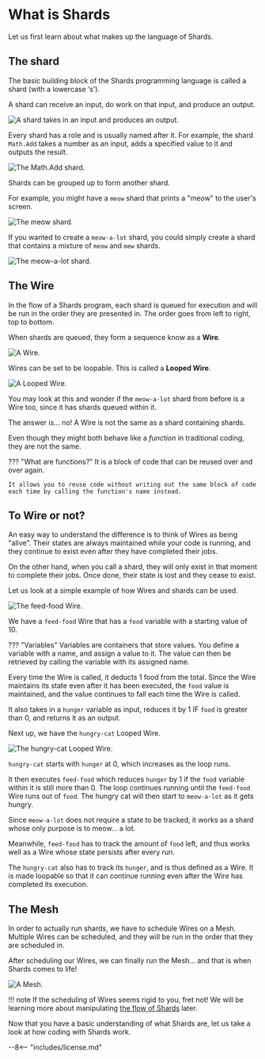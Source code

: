 # What is Shards

Let us first learn about what makes up the language of Shards.

## The shard

The basic building block of the Shards programming language is called a shard (with a lowercase ‘s’).

A shard can receive an input, do work on that input, and produce an output.

![A shard takes in an input and produces an output.](assets/what-is-a-shard.png)

Every shard has a role and is usually named after it. For example, the shard `Math.Add` takes a number as an input, adds a specified value to it and outputs the result.

![The Math.Add shard.](assets/math-add-example.png)

Shards can be grouped up to form another shard. 

For example, you might have a `meow` shard that prints a "meow" to the user's screen. 

![The meow shard.](assets/meow-shard.png)

If you wanted to create a `meow-a-lot` shard, you could simply create a shard that contains a mixture of `meow` and `mew` shards.

![The meow-a-lot shard.](assets/meow-a-lot-shard.png)

## The Wire
In the flow of a Shards program, each shard is queued for execution and will be run in the order they are presented in. The order goes from left to right, top to bottom.

When shards are queued, they form a sequence know as a **Wire**.

![A Wire.](assets/what-is-a-wire.png)

Wires can be set to be loopable. This is called a **Looped Wire**.

![A Looped Wire.](assets/what-is-a-looped-wire.png)

You may look at this and wonder if the `meow-a-lot` shard from before is a Wire too, since it has shards queued within it.

The answer is... no! A Wire is not the same as a shard containing shards. 

Even though they might both behave like a *function* in traditional coding, they are not the same.

??? "What are functions?"
    It is a block of code that can be reused over and over again.
    
    It allows you to reuse code without writing out the same block of code each time by calling the function's name instead.

## To Wire or not?

An easy way to understand the difference is to think of Wires as being "alive". Their states are always maintained while your code is running, and they continue to exist even after they have completed their jobs. 

On the other hand, when you call a shard, they will only exist in that moment to complete their jobs. Once done, their state is lost and they cease to exist.

Let us look at a simple example of how Wires and shards can be used.

![The feed-food Wire.](assets/feed-food-wire.png)

We have a `feed-food` Wire that has a `food` variable with a starting value of 10. 

??? "Variables"
    Variables are containers that store values. You define a variable with a name, and assign a value to it. The value can then be retrieved by calling the variable with its assigned name.

Every time the Wire is called, it deducts 1 food from the total. Since the Wire maintains its state even after it has been executed, the `food` value is maintained, and the value continues to fall each time the Wire is called.

It also takes in a `hunger` variable as input, reduces it by 1 IF `food` is greater than 0, and returns it as an output.

Next up, we have the `hungry-cat` Looped Wire. 

![The hungry-cat Looped Wire.](assets/hungry-cat-loop.png)

`hungry-cat` starts with `hunger` at 0, which increases as the loop runs. 

It then executes `feed-food` which reduces `hunger` by 1 if the `food` variable within it is still more than 0. The loop continues running until the `feed-food` Wire runs out of `food`. The hungry cat will then start to `meow-a-lot` as it gets hungry.

Since `meow-a-lot` does not require a state to be tracked, it works as a shard whose only purpose is to meow... a lot.

Meanwhile, `feed-food` has to track the amount of `food` left, and thus works well as a Wire whose state persists after every run.

The `hungry-cat` also has to track its `hunger`, and is thus defined as a Wire. It is made loopable so that it can continue running even after the Wire has completed its execution.

## The Mesh

In order to actually run shards, we have to schedule Wires on a Mesh. Multiple Wires can be scheduled, and they will be run in the order that they are scheduled in.

After scheduling our Wires, we can finally run the Mesh... and that is when Shards comes to life!

![A Mesh.](assets/what-is-a-mesh.png)

!!! note
    If the scheduling of Wires seems rigid to you, fret not! We will be learning more about manipulating [the flow of Shards](the-flow.md) later.

Now that you have a basic understanding of what Shards are, let us take a look at how coding with Shards work.

--8<-- "includes/license.md"
